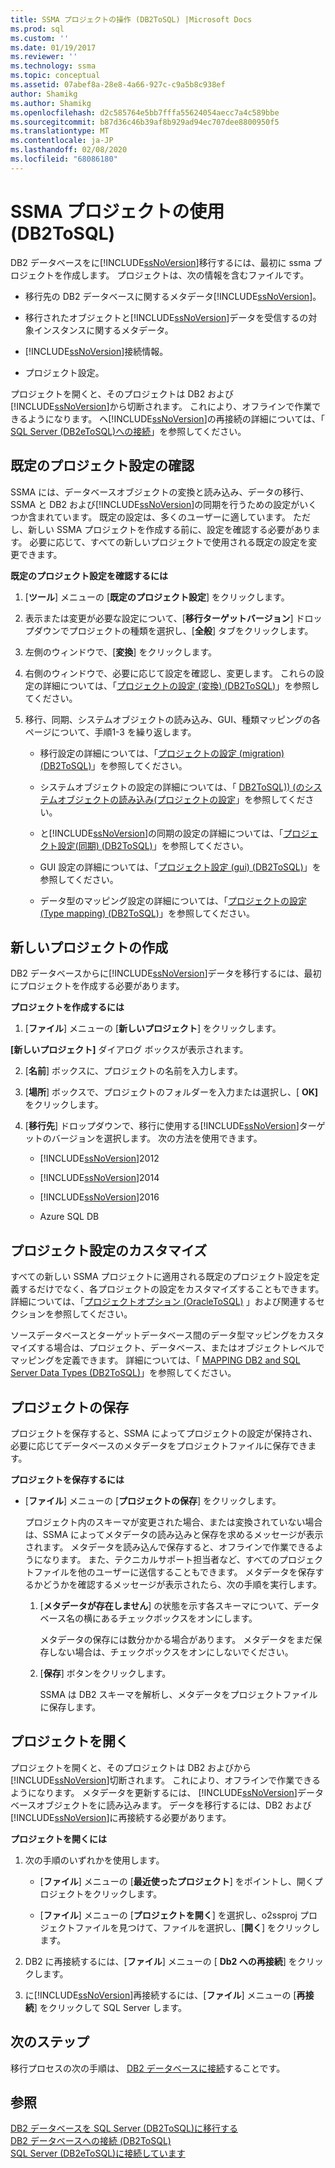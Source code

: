 ```yaml
---
title: SSMA プロジェクトの操作 (DB2ToSQL) |Microsoft Docs
ms.prod: sql
ms.custom: ''
ms.date: 01/19/2017
ms.reviewer: ''
ms.technology: ssma
ms.topic: conceptual
ms.assetid: 07abef8a-28e8-4a66-927c-c9a5b8c938ef
author: Shamikg
ms.author: Shamikg
ms.openlocfilehash: d2c585764e5bb7fffa55624054aecc7a4c589bbe
ms.sourcegitcommit: b87d36c46b39af8b929ad94ec707dee8800950f5
ms.translationtype: MT
ms.contentlocale: ja-JP
ms.lasthandoff: 02/08/2020
ms.locfileid: "68086180"
---
```

# <a name="working-with-ssma-projects-db2tosql"></a>SSMA プロジェクトの使用 (DB2ToSQL)
DB2 データベースをに[!INCLUDE[ssNoVersion](../../includes/ssnoversion-md.md)]移行するには、最初に ssma プロジェクトを作成します。 プロジェクトは、次の情報を含むファイルです。  
  
-   移行先の DB2 データベースに関するメタデータ[!INCLUDE[ssNoVersion](../../includes/ssnoversion-md.md)]。  
  
-   移行されたオブジェクトと[!INCLUDE[ssNoVersion](../../includes/ssnoversion-md.md)]データを受信するの対象インスタンスに関するメタデータ。  
  
-   [!INCLUDE[ssNoVersion](../../includes/ssnoversion-md.md)]接続情報。  
  
-   プロジェクト設定。  
  
プロジェクトを開くと、そのプロジェクトは DB2 および[!INCLUDE[ssNoVersion](../../includes/ssnoversion-md.md)]から切断されます。 これにより、オフラインで作業できるようになります。 へ[!INCLUDE[ssNoVersion](../../includes/ssnoversion-md.md)]の再接続の詳細については、「 [SQL Server &#40;DB2eToSQL&#41;への接続](../../ssma/db2/connecting-to-sql-server-db2etosql.md)」を参照してください。  
  
## <a name="reviewing-default-project-settings"></a>既定のプロジェクト設定の確認  
SSMA には、データベースオブジェクトの変換と読み込み、データの移行、SSMA と DB2 および[!INCLUDE[ssNoVersion](../../includes/ssnoversion-md.md)]の同期を行うための設定がいくつか含まれています。 既定の設定は、多くのユーザーに適しています。 ただし、新しい SSMA プロジェクトを作成する前に、設定を確認する必要があります。 必要に応じて、すべての新しいプロジェクトで使用される既定の設定を変更できます。  
  
**既定のプロジェクト設定を確認するには**  
  
1.  [**ツール**] メニューの [**既定のプロジェクト設定**] をクリックします。  
  
2.  表示または変更が必要な設定について、[**移行ターゲットバージョン**] ドロップダウンでプロジェクトの種類を選択し、[**全般**] タブをクリックします。  
  
3.  左側のウィンドウで、[**変換**] をクリックします。  
  
4.  右側のウィンドウで、必要に応じて設定を確認し、変更します。 これらの設定の詳細については、「[プロジェクトの設定 &#40;変換&#41; &#40;DB2ToSQL&#41;](../../ssma/db2/project-settings-conversion-db2tosql.md)」を参照してください。  
  
5.  移行、同期、システムオブジェクトの読み込み、GUI、種類マッピングの各ページについて、手順1-3 を繰り返します。  
  
    -   移行設定の詳細については、「[プロジェクトの設定 &#40;migration&#41; &#40;DB2ToSQL&#41;](../../ssma/db2/project-settings-migration-db2tosql.md)」を参照してください。  
  
    -   システムオブジェクトの設定の詳細については、「 [DB2ToSQL&#41;&#41; &#40;のシステムオブジェクトの読み込み&#40;プロジェクトの設定](../../ssma/db2/project-settings-loading-system-objects-db2tosql.md)」を参照してください。  
  
    -   と[!INCLUDE[ssNoVersion](../../includes/ssnoversion-md.md)]の同期の設定の詳細については、「[プロジェクト設定&#40;同期&#41; &#40;DB2ToSQL&#41;](../../ssma/db2/project-settings-synchronization-db2tosql.md)」を参照してください。  
  
    -   GUI 設定の詳細については、「[プロジェクト設定 &#40;gui&#41; &#40;DB2ToSQL&#41;](../../ssma/db2/project-settings-gui-db2tosql.md)」を参照してください。  
  
    -   データ型のマッピング設定の詳細については、「[プロジェクトの設定 &#40;Type mapping&#41; &#40;DB2ToSQL&#41;](../../ssma/db2/project-settings-type-mapping-db2tosql.md)」を参照してください。  
  
## <a name="creating-new-projects"></a>新しいプロジェクトの作成  
DB2 データベースからに[!INCLUDE[ssNoVersion](../../includes/ssnoversion-md.md)]データを移行するには、最初にプロジェクトを作成する必要があります。  
  
**プロジェクトを作成するには**  
  
1.  [**ファイル**] メニューの [**新しいプロジェクト**] をクリックします。  
  
    
  **[新しいプロジェクト]** ダイアログ ボックスが表示されます。  
  
2.  [**名前**] ボックスに、プロジェクトの名前を入力します。  
  
3.  [**場所**] ボックスで、プロジェクトのフォルダーを入力または選択し、[ **OK]** をクリックします。  
  
4.  [**移行先**] ドロップダウンで、移行に使用する[!INCLUDE[ssNoVersion](../../includes/ssnoversion-md.md)]ターゲットのバージョンを選択します。 次の方法を使用できます。  
  
    -   [!INCLUDE[ssNoVersion](../../includes/ssnoversion-md.md)]2012  
  
    -   [!INCLUDE[ssNoVersion](../../includes/ssnoversion-md.md)]2014  
  
    -   [!INCLUDE[ssNoVersion](../../includes/ssnoversion-md.md)]2016  
  
    -   Azure SQL DB  
  
## <a name="customizing-project-settings"></a>プロジェクト設定のカスタマイズ  
すべての新しい SSMA プロジェクトに適用される既定のプロジェクト設定を定義するだけでなく、各プロジェクトの設定をカスタマイズすることもできます。 詳細については、「[プロジェクトオプション &#40;OracleToSQL&#41;](../../ssma/oracle/setting-project-options-oracletosql.md) 」および関連するセクションを参照してください。  
  
ソースデータベースとターゲットデータベース間のデータ型マッピングをカスタマイズする場合は、プロジェクト、データベース、またはオブジェクトレベルでマッピングを定義できます。 詳細については、「 [MAPPING DB2 and SQL Server Data Types &#40;DB2ToSQL&#41;](../../ssma/db2/mapping-db2-and-sql-server-data-types-db2tosql.md)」を参照してください。  
  
## <a name="saving-projects"></a>プロジェクトの保存  
プロジェクトを保存すると、SSMA によってプロジェクトの設定が保持され、必要に応じてデータベースのメタデータをプロジェクトファイルに保存できます。  
  
**プロジェクトを保存するには**  
  
-   [**ファイル**] メニューの [**プロジェクトの保存**] をクリックします。  
  
    プロジェクト内のスキーマが変更された場合、または変換されていない場合は、SSMA によってメタデータの読み込みと保存を求めるメッセージが表示されます。 メタデータを読み込んで保存すると、オフラインで作業できるようになります。 また、テクニカルサポート担当者など、すべてのプロジェクトファイルを他のユーザーに送信することもできます。 メタデータを保存するかどうかを確認するメッセージが表示されたら、次の手順を実行します。  
  
    1.  [**メタデータが存在しません**] の状態を示す各スキーマについて、データベース名の横にあるチェックボックスをオンにします。  
  
        メタデータの保存には数分かかる場合があります。 メタデータをまだ保存しない場合は、チェックボックスをオンにしないでください。  
  
    2.  [**保存**] ボタンをクリックします。  
  
        SSMA は DB2 スキーマを解析し、メタデータをプロジェクトファイルに保存します。  
  
## <a name="opening-projects"></a>プロジェクトを開く  
プロジェクトを開くと、そのプロジェクトは DB2 およびから[!INCLUDE[ssNoVersion](../../includes/ssnoversion-md.md)]切断されます。 これにより、オフラインで作業できるようになります。 メタデータを更新するには、 [!INCLUDE[ssNoVersion](../../includes/ssnoversion-md.md)]データベースオブジェクトをに読み込みます。 データを移行するには、DB2 および[!INCLUDE[ssNoVersion](../../includes/ssnoversion-md.md)]に再接続する必要があります。  
  
**プロジェクトを開くには**  
  
1.  次の手順のいずれかを使用します。  
  
    -   [**ファイル**] メニューの [**最近使ったプロジェクト**] をポイントし、開くプロジェクトをクリックします。  
  
    -   [**ファイル**] メニューの [**プロジェクトを開く**] を選択し、o2ssproj プロジェクトファイルを見つけて、ファイルを選択し、[**開く**] をクリックします。  
  
2.  DB2 に再接続するには、[**ファイル**] メニューの [ **Db2 への再接続**] をクリックします。  
  
3.  に[!INCLUDE[ssNoVersion](../../includes/ssnoversion-md.md)]再接続するには、[**ファイル**] メニューの [**再接続**] をクリックして SQL Server します。  
  
## <a name="next-step"></a>次のステップ  
移行プロセスの次の手順は、 [DB2 データベースに接続](https://msdn.microsoft.com/5eb5801d-f0c3-4127-97c0-0b1ef49f4844)することです。  
  
## <a name="see-also"></a>参照  
[DB2 データベースを SQL Server &#40;DB2ToSQL&#41;に移行する](../../ssma/db2/migrating-db2-databases-to-sql-server-db2tosql.md)  
[DB2 データベースへの接続 &#40;DB2ToSQL&#41;](../../ssma/db2/connecting-to-db2-database-db2tosql.md)  
[SQL Server &#40;DB2eToSQL&#41;に接続しています](../../ssma/db2/connecting-to-sql-server-db2etosql.md)  
  
